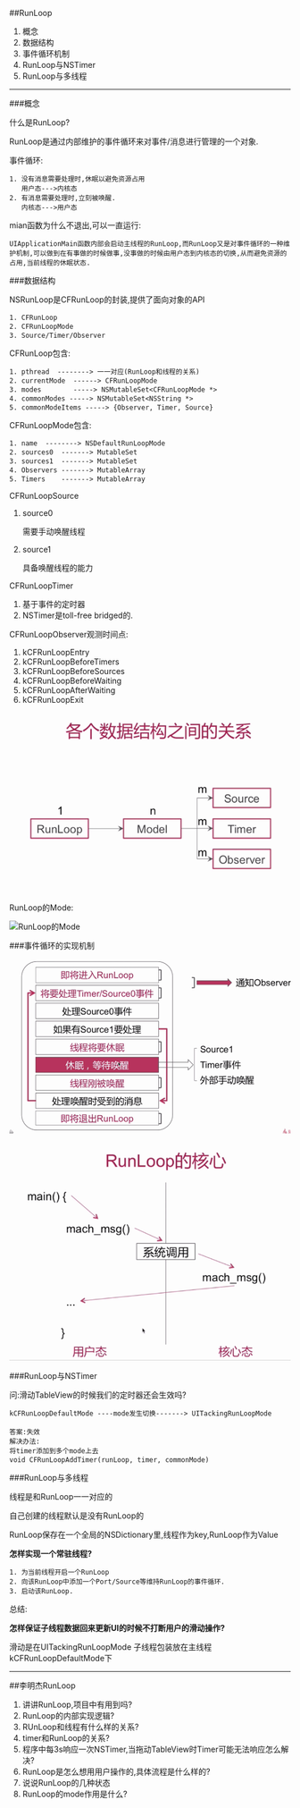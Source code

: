 ##RunLoop

1. 概念
2. 数据结构
3. 事件循环机制
4. RunLoop与NSTimer
5. RunLoop与多线程

****

###概念

什么是RunLoop?

RunLoop是通过内部维护的事件循环来对事件/消息进行管理的一个对象.

事件循环:

	1. 没有消息需要处理时,休眠以避免资源占用
	   用户态--->内核态
	2. 有消息需要处理时,立刻被唤醒.
	   内核态--->用户态

	
mian函数为什么不退出,可以一直运行:

	UIApplicationMain函数内部会启动主线程的RunLoop,而RunLoop又是对事件循环的一种维护机制,可以做到在有事做的时候做事,没事做的时候由用户态到内核态的切换,从而避免资源的占用,当前线程的休眠状态.
	
###数据结构

NSRunLoop是CFRunLoop的封装,提供了面向对象的API

	1. CFRunLoop
	2. CFRunLoopMode
	3. Source/Timer/Observer
CFRunLoop包含:
	
	1. pthread  --------> 一一对应(RunLoop和线程的关系)
	2. currentMode  ------> CFRunLoopMode
	3. modes		-----> NSMutableSet<CFRunLoopMode *>
	4. commonModes -----> NSMutableSet<NSString *>
	5. commonModeItems -----> {Observer, Timer, Source}
CFRunLoopMode包含:

	1. name  --------> NSDefaultRunLoopMode
	2. sources0  -------> MutableSet 
	3. sources1  -------> MutableSet
	4. Observers -------> MutableArray
	5. Timers	 -------> MutableArray
CFRunLoopSource
	
1. source0

	需要手动唤醒线程
	
2. source1

	具备唤醒线程的能力

CFRunLoopTimer 

1. 基于事件的定时器
2. NSTimer是toll-free bridged的.

CFRunLoopObserver观测时间点:

1. kCFRunLoopEntry
2. kCFRunLoopBeforeTimers
3. kCFRunLoopBeforeSources
4. kCFRunLoopBeforeWaiting
5. kCFRunLoopAfterWaiting
6. kCFRunLoopExit

![各个数据结构直之间的关系](https://raw.githubusercontent.com/xunan623/xunan623.github.io/master/RunLoop/各个数据结构直之间的关系.png)

RunLoop的Mode:

![RunLoop的Mode](https://raw.githubusercontent.com/xunan623/xunan623.github.io/master/RunLoop/RunLoop的Mode.png)

###事件循环的实现机制

![事件循环的实现机制](https://raw.githubusercontent.com/xunan623/xunan623.github.io/master/RunLoop/事件循环的实现机制.png)

![RunLoop的核心](https://raw.githubusercontent.com/xunan623/xunan623.github.io/master/RunLoop/RunLoop的核心.png)

###RunLoop与NSTimer

问:滑动TableView的时候我们的定时器还会生效吗?

	kCFRunLoopDefaultMode ----mode发生切换-------> UITackingRunLoopMode
	
	答案:失效
	解决办法:
	将timer添加到多个mode上去
	void CFRunLoopAddTimer(runLoop, timer, commonMode)
	
###RunLoop与多线程

线程是和RunLoop一一对应的

自己创建的线程默认是没有RunLoop的

RunLoop保存在一个全局的NSDictionary里,线程作为key,RunLoop作为Value

**怎样实现一个常驻线程?**
	
	1. 为当前线程开启一个RunLoop
	2. 向该RunLoop中添加一个Port/Source等维持RunLoop的事件循环.
	3. 启动该RunLoop.


总结:

**怎样保证子线程数据回来更新UI的时候不打断用户的滑动操作?**

滑动是在UITackingRunLoopMode  子线程包装放在主线程kCFRunLoopDefaultMode下


****

##李明杰RunLoop

1. 讲讲RunLoop,项目中有用到吗?
2. RunLoop的内部实现逻辑?
3. RUnLoop和线程有什么样的关系?
4. timer和RunLoop的关系?
5. 程序中每3s响应一次NSTimer,当拖动TableView时Timer可能无法响应怎么解决?
6. RunLoop是怎么想用用户操作的,具体流程是什么样的?
7. 说说RunLoop的几种状态
8. RunLoop的mode作用是什么?


